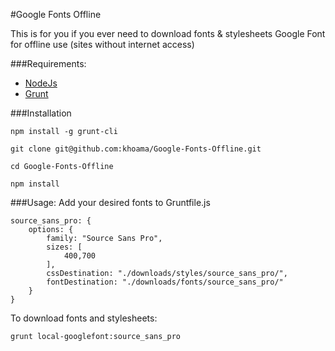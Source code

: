 #Google Fonts Offline

This is for you if you ever need to download fonts & stylesheets Google Font for offline use (sites without internet access)

###Requirements:
- [NodeJs](http://nodejs.org/)
- [Grunt](http://gruntjs.com/)

###Installation
```
npm install -g grunt-cli

git clone git@github.com:khoama/Google-Fonts-Offline.git

cd Google-Fonts-Offline

npm install
```

###Usage:
Add your desired fonts to Gruntfile.js

```
source_sans_pro: {
	options: {
		family: "Source Sans Pro", 
		sizes: [
			400,700
		],
		cssDestination: "./downloads/styles/source_sans_pro/",
		fontDestination: "./downloads/fonts/source_sans_pro/"
	}
}
```
To download fonts and stylesheets:

```
grunt local-googlefont:source_sans_pro
```